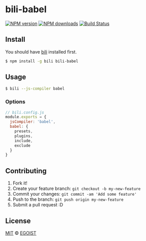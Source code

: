 # bili-babel

[![NPM version](https://img.shields.io/npm/v/bili-babel.svg?style=flat-square)](https://npmjs.com/package/bili-babel) [![NPM downloads](https://img.shields.io/npm/dm/bili-babel.svg?style=flat-square)](https://npmjs.com/package/bili-babel) [![Build Status](https://img.shields.io/circleci/project/egoist/bili-babel/master.svg?style=flat-square)](https://circleci.com/gh/egoist/bili-babel)

## Install

You should have [bili](https://github.com/egoist/bili) installed first.

```bash
$ npm install -g bili bili-babel
```

## Usage

```bash
$ bili --js-compiler babel
```

### Options

```js
// bili.config.js
module.exports = {
  jsCompiler: 'babel',
  babel: {
    presets, 
    plugins,
    include, 
    exclude
  }
}
```


## Contributing

1. Fork it!
2. Create your feature branch: `git checkout -b my-new-feature`
3. Commit your changes: `git commit -am 'Add some feature'`
4. Push to the branch: `git push origin my-new-feature`
5. Submit a pull request :D

## License

[MIT](https://egoist.mit-license.org/) © [EGOIST](https://github.com/egoist)
